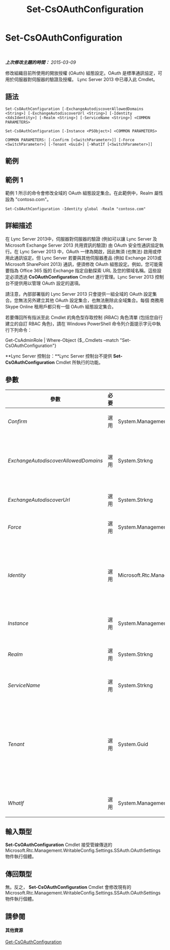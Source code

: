 ﻿---
title: Set-CsOAuthConfiguration
TOCTitle: Set-CsOAuthConfiguration
ms:assetid: 43193254-acb1-47c8-8e21-143b610c2edc
ms:mtpsurl: https://technet.microsoft.com/zh-tw/library/JJ204841(v=OCS.15)
ms:contentKeyID: 49290744
ms.date: 08/10/2015
mtps_version: v=OCS.15
ms.translationtype: HT
---

# Set-CsOAuthConfiguration

 

_**上次修改主題的時間：** 2015-03-09_

修改組織目前所使用的開放授權 (OAuth) 組態設定。OAuth 是標準通訊協定，可用於伺服器對伺服器的驗證及授權。 Lync Server 2013 中已導入此 Cmdlet。

## 語法

    Set-CsOAuthConfiguration [-ExchangeAutodiscoverAllowedDomains <String>] [-ExchangeAutodiscoverUrl <String>] [-Identity <XdsIdentity>] [-Realm <String>] [-ServiceName <String>] <COMMON PARAMETERS>

    Set-CsOAuthConfiguration [-Instance <PSObject>] <COMMON PARAMETERS>

    COMMON PARAMETERS: [-Confirm [<SwitchParameter>]] [-Force <SwitchParameter>] [-Tenant <Guid>] [-WhatIf [<SwitchParameter>]]

## 範例

## 範例 1

範例 1 所示的命令會修改全域的 OAuth 組態設定集合。在此範例中，Realm 屬性設為 "contoso.com"。

    Set-CsOAuthConfiguration -Identity global -Realm "contoso.com"

## 詳細描述

在 Lync Server 2013中，伺服器對伺服器的驗證 (例如可以讓 Lync Server 及 Microsoft Exchange Server 2013 共用資訊的驗證) 由 OAuth 安全性通訊協定執行。在 Lync Server 2013 中，OAuth 一律為開啟，因此無須 (也無法) 啟用或停用此通訊協定。但 Lync Server 若要與其他伺服器產品 (例如 Exchange 2013或 Microsoft SharePoint 2013) 通訊，便須修改 OAuth 組態設定。例如，您可能需要指為 Office 365 版的 Exchange 指定自動探索 URL 及您的領域名稱。這些設定必須透過 **CsOAuthConfiguration** Cmdlet 進行管理。Lync Server 2013 控制台不提供用以管理 OAuth 設定的選項。

請注意，內部部署版的 Lync Server 2013 只會提供一組全域的 OAuth 設定集合。您無法另外建立其他 OAuth 設定集合，也無法刪除此全域集合。每個 商務用 Skype Online 租用戶都只有一個 OAuth 組態設定集合。

若要傳回所有指派至此 Cmdlet 的角色型存取控制 (RBAC) 角色清單 (包括您自行建立的自訂 RBAC 角色)，請在 Windows PowerShell 命令列介面提示字元中執行下列命令：

Get-CsAdminRole | Where-Object {$\_.Cmdlets –match "Set-CsOAuthConfiguration"}

**Lync Server 控制台：**Lync Server 控制台不提供 **Set-CsOAuthConfiguration** Cmdlet 所執行的功能。

## 參數


<table>
<colgroup>
<col style="width: 25%" />
<col style="width: 25%" />
<col style="width: 25%" />
<col style="width: 25%" />
</colgroup>
<thead>
<tr class="header">
<th>參數</th>
<th>必要</th>
<th>類型</th>
<th>說明</th>
</tr>
</thead>
<tbody>
<tr class="odd">
<td><p><em>Confirm</em></p></td>
<td><p>選用</p></td>
<td><p>System.Management.Automation.SwitchParameter</p></td>
<td><p>在執行命令前先提示確認。</p></td>
</tr>
<tr class="even">
<td><p><em>ExchangeAutodiscoverAllowedDomains</em></p></td>
<td><p>選用</p></td>
<td><p>System.Strkng</p></td>
<td><p>自動探索要求的重新導向目標網域的集合。例如：</p>
<p>-ExchangeAutodiscoverAllowedDomains &quot;*.contoso.com&quot;,&quot;*.fabrikam.com&quot;</p></td>
</tr>
<tr class="odd">
<td><p><em>ExchangeAutodiscoverUrl</em></p></td>
<td><p>選用</p></td>
<td><p>System.Strkng</p></td>
<td><p>Office 365 版的 Microsoft Exchange Server 所使用之自動探索服務的 URL。</p></td>
</tr>
<tr class="even">
<td><p><em>Force</em></p></td>
<td><p>選用</p></td>
<td><p>System.Management.Automation.SwitchParameter</p></td>
<td><p>隱藏執行命令時可能發生的非嚴重錯誤訊息。</p></td>
</tr>
<tr class="odd">
<td><p><em>Identity</em></p></td>
<td><p>選用</p></td>
<td><p>Microsoft.Rtc.Management.Xds.XdsIdentity</p></td>
<td><p>OAuth 組態設定的唯一 Identity。因為您只能有這些設定的單一、全域執行個體，所以在呼叫 <strong>Set-CsOAuthConfiguration</strong> Cmdlet 時，不需要指定 Identity。然而，您可以使用下列語法來參照全域設定：</p>
<p>-Identity global</p></td>
</tr>
<tr class="even">
<td><p><em>Instance</em></p></td>
<td><p>選用</p></td>
<td><p>System.Management.Automation.PSObject</p></td>
<td><p>允許您將物件參考傳遞給 Cmdlet，而非設定個別的參數值。</p></td>
</tr>
<tr class="odd">
<td><p><em>Realm</em></p></td>
<td><p>選用</p></td>
<td><p>System.Strkng</p></td>
<td><p>伺服器對伺服器安全性容器。根據預設，Lync Server 2013會使用預設 SIP 網域做為其 OAuth 領域。</p></td>
</tr>
<tr class="even">
<td><p><em>ServiceName</em></p></td>
<td><p>選用</p></td>
<td><p>System.Strkng</p></td>
<td><p>指派給 OAuth 服務的全域唯一識別碼 (GUID)。</p></td>
</tr>
<tr class="odd">
<td><p><em>Tenant</em></p></td>
<td><p>選用</p></td>
<td><p>System.Guid</p></td>
<td><p>要修改 OAuth 組態設定之 商務用 Skype Online 租用戶帳戶的全域唯一識別碼 (GUID)。例如：</p>
<p>–Tenant &quot;38aad667-af54-4397-aaa7-e94c79ec2308&quot;</p>
<p>您可以執行下列命令傳回每個租用戶的租用戶識別碼：</p>
<p>Get-CsTenant | Select-Object DisplayName, TenantID</p></td>
</tr>
<tr class="even">
<td><p><em>WhatIf</em></p></td>
<td><p>選用</p></td>
<td><p>System.Management.Automation.SwitchParameter</p></td>
<td><p>說明執行命令時若不實際執行命令的後果。</p></td>
</tr>
</tbody>
</table>


## 輸入類型

**Set-CsOAuthConfiguration** Cmdlet 接受管線傳送的 Microsoft.Rtc.Management.WritableConfig.Settings.SSAuth.OAuthSettings 物件執行個體。

## 傳回類型

無。反之， **Set-CsOAuthConfiguration** Cmdlet 會修改現有的 Microsoft.Rtc.Management.WritableConfig.Settings.SSAuth.OAuthSettings 物件執行個體。

## 請參閱

#### 其他資源

[Get-CsOAuthConfiguration](get-csoauthconfiguration.md)

